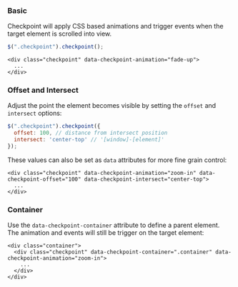 ### Basic

Checkpoint will apply CSS based animations and trigger events when the target element is scrolled into view.

```javascript
$(".checkpoint").checkpoint();
```

```markup
<div class="checkpoint" data-checkpoint-animation="fade-up">
  ...
</div>
```

### Offset and Intersect

Adjust the point the element becomes visible by setting the `offset` and `intersect` options:

```javascript
$(".checkpoint").checkpoint({
  offset: 100, // distance from intersect position
  intersect: 'center-top' // '[window]-[element]'
});
```

These values can also be set as `data` attributes for more fine grain control:

```markup
<div class="checkpoint" data-checkpoint-animation="zoom-in" data-checkpoint-offset="100" data-checkpoint-intersect="center-top">
  ...
</div>
```

### Container

Use the `data-checkpoint-container` attribute to define a parent element. The animation and events will still be trigger on the target element:

```markup
<div class="container">
  <div class="checkpoint" data-checkpoint-container=".container" data-checkpoint-animation="zoom-in">
    ...
  </div>
</div>
```
